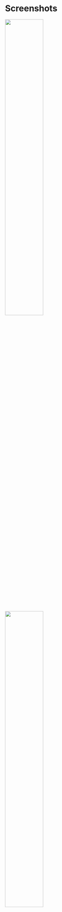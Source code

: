 # Screenshots


<img src="/assets/screenshot-1.png" width="50%">

<img src="/assets/screenshot-2.png" width="50%">

<img src="/assets/screenshot-3.png" width="50%">

<img src="/assets/screenshot-4.png" width="50%">

<img src="/assets/screenshot-5.png" width="50%">

<img src="/assets/screenshot-6.png" width="50%">